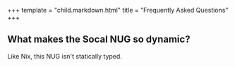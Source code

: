 +++
template = "child.markdown.html"
title = "Frequently Asked Questions"
+++

## What makes the Socal NUG so dynamic? 

Like Nix, this NUG isn't statically typed.